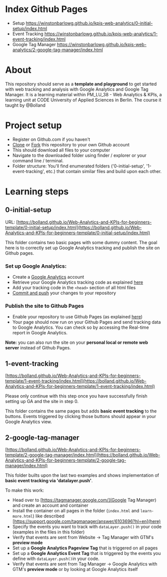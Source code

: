 # Index Github Pages
- Setup
https://winstonbarlowg.github.io/kpis-web-analytics/0-initial-setup/index.html
- Event Tracking
https://winstonbarlowg.github.io/kpis-web-analytics/1-event-tracking/index.html
- Google Tag Manager
https://winstonbarlowg.github.io/kpis-web-analytics/2-google-tag-manager/index.html

# About

This repository should serve as a **template and playground** to get started with web tracking and analysis with Google Analytics and Google Tag Manager.
It is a learning material within PM_LU_38 - Web Analytics & KPIs, a learning unit at CODE University of Applied Sciences in Berlin. The course it taught by @Bolland

# Project setup

-  Register on Github.com if you haven't
-  [Clone](https://help.github.com/en/articles/cloning-a-repository) or [Fork](https://help.github.com/en/articles/fork-a-repo) this repository to your own Github account
-  This should download all files to your computer
-  Navigate to the downloaded folder using finder / explorer or your command line / terminal.
-  Folder structure: You'll find enumerated folders ('0-initial-setup', '1-event-tracking', etc.) that contain similar files and build upon each other.

# Learning steps

## 0-initial-setup

URL: [https://bolland.github.io/Web-Analytics-and-KPIs-for-beginners-template/0-initial-setup/index.html](https://bolland.github.io/Web-Analytics-and-KPIs-for-beginners-template/0-initial-setup/index.html)

This folder contains two basic pages with some dummy content. The goal here is to correctly set up Google Analytics tracking and publish the site on Github pages.

### Set up Google Analytics:

-  Create a [Google Analytics](https://analytics.google.com/) account
-  Retrieve your Google Analytics tracking code as explained [here](https://support.google.com/analytics/answer/1008080?visit_id=636885962702722888-2249578001&rd=1)
-  Add your tracking code in the `<head>` section of all html files
-  [Commit and push](https://stackoverflow.com/questions/2745076/what-are-the-differences-between-git-commit-and-git-push) your changes to your repository

### Publish the site to Github Pages

-  Enable your repository to use Github Pages (as explained [here](https://help.github.com/articles/configuring-a-publishing-source-for-github-pages/#enabling-github-pages-to-publish-your-site-from-master-or-gh-pages))
-  Your page should now run on your Github Pages and send tracking data to Google Analytics. You can check so by accessing the Real-time report in Google Analytics.

**Note:** you can also run the site on your **personal local or remote web server** instead of Github Pages.

## 1-event-tracking

[https://bolland.github.io/Web-Analytics-and-KPIs-for-beginners-template/1-event-tracking/index.html](https://bolland.github.io/Web-Analytics-and-KPIs-for-beginners-template/1-event-tracking/index.html)

Please only continue with this step once you have successfully finish setting up GA and the site in step 0.

This folder contains the same pages but adds **basic event tracking** to the buttons. Events triggered by clicking those buttons should appear in your Google Analytics view.

## 2-google-tag-manager

[https://bolland.github.io/Web-Analytics-and-KPIs-for-beginners-template/2-google-tag-manager/index.html](https://bolland.github.io/Web-Analytics-and-KPIs-for-beginners-template/2-google-tag-manager/index.html)

This folder builts upon the last two examples and shows implementation of **basic event tracking via 'datalayer.push'**.

To make this work:

-  Head over to [https://tagmanager.google.com/](Google Tag Manager) and create an account and container
-  Install the container on all pages in the folder (`index.html` and `learn-more.html`) like described [https://support.google.com/tagmanager/answer/6103696?hl=en](here)
-  Specify the events you want to track with `dataLayer.push()` in your code (examples in the files in this folder)
-  Verify that events are sent from Website -> Tag Manager with GTM's **preview mode**
-  Set up a **Google Analytics Pageview Tag** that is triggered on all pages
-  Set up a **Google Analytics Event Tag** that is triggered by the events you define with `dataLayer.push()`in your code.
-  Verify that events are sent from Tag Manager -> Google Analytics with GTM's **preview mode** or by looking at Google Analytics itself
